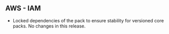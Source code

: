 ## AWS - IAM

- Locked dependencies of the pack to ensure stability for versioned core packs. No changes in this release.